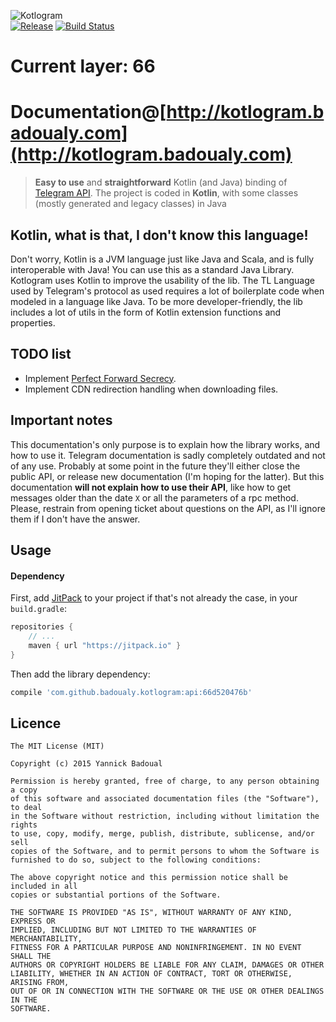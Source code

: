 ![Kotlogram](http://s28.postimg.org/u3sc3e24t/logo.png)<br/>
[![Release](https://jitpack.io/v/badoualy/kotlogram.svg)](https://jitpack.io/#badoualy/kotlogram) [![Build Status](https://travis-ci.org/badoualy/kotlogram.svg?branch=master)](https://travis-ci.org/badoualy/kotlogram)

Current layer: 66
===========
Documentation@[http://kotlogram.badoualy.com](http://kotlogram.badoualy.com)
===========

> **Easy to use** and **straightforward** Kotlin (and Java) binding of [Telegram API](https://core.telegram.org/api).
> The project is coded in **Kotlin**, with some classes (mostly generated and legacy classes) in Java

Kotlin, what is that, I don't know this language!
----------------
Don't worry, Kotlin is a JVM language just like Java and Scala, and is fully interoperable with Java! You can use this as a standard Java Library.
Kotlogram uses Kotlin to improve the usability of the lib. The TL Language used by Telegram's protocol as used requires a lot of boilerplate code when modeled in a language like Java. To be more developer-friendly, the lib includes a lot of utils in the form of Kotlin extension functions and properties.

TODO list
----------------
- Implement [Perfect Forward Secrecy](https://core.telegram.org/api/pfs).
- Implement CDN redirection handling when downloading files.

Important notes
----------------
This documentation's only purpose is to explain how the library works, and how to use it. Telegram documentation is sadly completely outdated and not of any use. Probably at some point in the future they'll either close the public API, or release new documentation (I'm hoping for the latter).
But this documentation **will not explain how to use their API**, like how to get messages older than the date `X` or all the parameters of a rpc method.
Please, restrain from opening ticket about questions on the API, as I'll ignore them if I don't have the answer.

Usage
----------------
#### Dependency

First, add [JitPack](https://jitpack.io/) to your project if that's not already the case, in your `build.gradle`:

```gradle
repositories {
    // ...
    maven { url "https://jitpack.io" }
}
```

Then add the library dependency:
```gradle
compile 'com.github.badoualy.kotlogram:api:66d520476b'
```

Licence
----------------
```
The MIT License (MIT)

Copyright (c) 2015 Yannick Badoual

Permission is hereby granted, free of charge, to any person obtaining a copy
of this software and associated documentation files (the "Software"), to deal
in the Software without restriction, including without limitation the rights
to use, copy, modify, merge, publish, distribute, sublicense, and/or sell
copies of the Software, and to permit persons to whom the Software is
furnished to do so, subject to the following conditions:

The above copyright notice and this permission notice shall be included in all
copies or substantial portions of the Software.

THE SOFTWARE IS PROVIDED "AS IS", WITHOUT WARRANTY OF ANY KIND, EXPRESS OR
IMPLIED, INCLUDING BUT NOT LIMITED TO THE WARRANTIES OF MERCHANTABILITY,
FITNESS FOR A PARTICULAR PURPOSE AND NONINFRINGEMENT. IN NO EVENT SHALL THE
AUTHORS OR COPYRIGHT HOLDERS BE LIABLE FOR ANY CLAIM, DAMAGES OR OTHER
LIABILITY, WHETHER IN AN ACTION OF CONTRACT, TORT OR OTHERWISE, ARISING FROM,
OUT OF OR IN CONNECTION WITH THE SOFTWARE OR THE USE OR OTHER DEALINGS IN THE
SOFTWARE.
```

